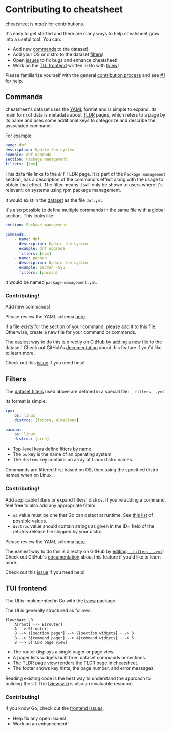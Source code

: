 # Contributing to cheatsheet

cheatsheet is *made* for contributions.

It's easy to get started and there are many ways to help cheatsheet grow into a
useful tool. You can:

* Add new [commands](#commands) to the dataset!
* Add your OS or distro to the dataset [filters](#filters)!
* Open [issues][issues] to fix bugs and enhance cheatsheet!
* Work on the [TUI frontend](#tui-frontend) written in Go with [tview][tview]!

[issues]: https://github.com/atlasamerican/cheatsheet/issues

Please familiarize yourself with the general [contribution process][contrib] and
see [#1][issue-1] for help.

[issue-1]: https://github.com/atlasamerican/cheatsheet/issues/1
[contrib]:
  https://docs.github.com/en/get-started/quickstart/contributing-to-projects


## Commands

cheatsheet's dataset uses the [YAML][yaml] format and is simple to expand.
Its main form of data is metadata about [TLDR][tldr] pages, which refers to a
page by its name and uses some additional keys to categorize and describe the
associated command.

[yaml]: https://learnxinyminutes.com/docs/yaml/
[tldr]: https://tldr.sh/

For example:

```yaml
name: dnf
description: Update the system
example: dnf upgrade
section: Package management
filters: [rpm]
```

This data file links to the `dnf` TLDR page. It is part of the `Package
management` section, has a description of the command's effect along with the
usage to obtain that effect. The filter means it will only be shown to users
where it's relevant: on systems using rpm package management.

It would exist in the [dataset](data) as the file `dnf.yml`.

It's also possible to define multiple commands in the same file with a global
section. This looks like:

```yaml
section: Package management

commands:
    - name: dnf
      description: Update the system
      example: dnf upgrade
      filters: [rpm]
    - name: pacman
      description: Update the system
      example: pacman -Syu
      filters: [pacman]
```

It would be named `package-management.yml`.

### Contributing!

Add new commands!

Please review the YAML schema [here](https://github.com/atlasamerican/cheatsheet/wiki/Data-schema#multiple-commands).

If a file exists for the section of your command, please add it to this file.
Otherwise, create a new file for your command or commands.

The easiest way to do this is directly on GitHub by
[adding a new file][add-data] to the dataset!
Check out GitHub's [documentation][filter-docs] about this feature if you'd like to learn more.

[add-data]: https://github.com/atlasamerican/cheatsheet/new/main/data
[filter-docs]: https://docs.github.com/en/repositories/working-with-files/managing-files/editing-files#editing-files-in-another-users-repository

Check out this [issue](https://github.com/atlasamerican/cheatsheet/issues/1) if you need help!

## Filters

The [dataset filters](data/__filters__.yml) used above are defined in a special
file: `__filters__.yml`.

Its format is simple:

```yaml
rpm:
    os: linux
    distros: [fedora, almalinux]

pacman:
    os: linux
    distros: [arch]
```

* Top-level keys define filters by name.
* The `os` key is the name of an operating system.
* The `distros` key contains an array of Linux distro names.

Commands are filtered first based on OS, then using the specified distro names
when on Linux.

### Contributing!

Add applicable filters or expand filters' distros.
If you're adding a command, feel free to also add any appropriate filters.

* `os` value must be one that Go can detect at runtime. See [this list][os-list] of possible values.
* `distros` value should contain strings as given in the ID= field of the /etc/os-release file shipped by your distro.

Please review the YAML schema [here](https://github.com/atlasamerican/cheatsheet/wiki/Data-schema#filters).

[os-list]: https://gist.github.com/asukakenji/f15ba7e588ac42795f421b48b8aede63#goos-values

The easiest way to do this is directly on GitHub by
[editing `__filters__.yml`][edit-filters]!
Check out GitHub's [documentation][filter-docs] about this feature if you'd like to learn more.

[edit-filters]: https://github.com/atlasamerican/cheatsheet/edit/main/data/__filters__.yml
[filter-docs]: https://docs.github.com/en/repositories/working-with-files/managing-files/editing-files#editing-files-in-another-users-repository

Check out this [issue](https://github.com/atlasamerican/cheatsheet/issues/1) if you need help!

## TUI frontend

The UI is implemented in Go with the [tview][tview] package.

[tview]: https://github.com/rivo/tview

The UI is generally structured as follows:

```mermaid
flowchart LR
    A[root] --> B[router]
    A --> 6[footer]
    B --> 1[section pager] --> 2[section widgets] -.-> 3
    B --> 3[command pager] --> 4[command widgets] -.-> 5
    B --> 5[TLDR page view]
```

* The router displays a single pager or page view.
* A pager lists widgets built from dataset commands or sections.
* The TLDR page view renders the TLDR page in cheatsheet.
* The footer shows key hints, the page number, and error messages.

Reading existing code is the best way to understand the
approach to building the UI.
The [tview wiki](https://github.com/rivo/tview/wiki) is also an invaluable resource.

### Contributing!

If you know Go, check out the [frontend issues][frontend-issues]:
* Help fix any open issues!
* Work on an enhancement!

[frontend-issues]: https://github.com/atlasamerican/cheatsheet/issues?q=is%3Aissue+is%3Aopen+label%3Afrontend
